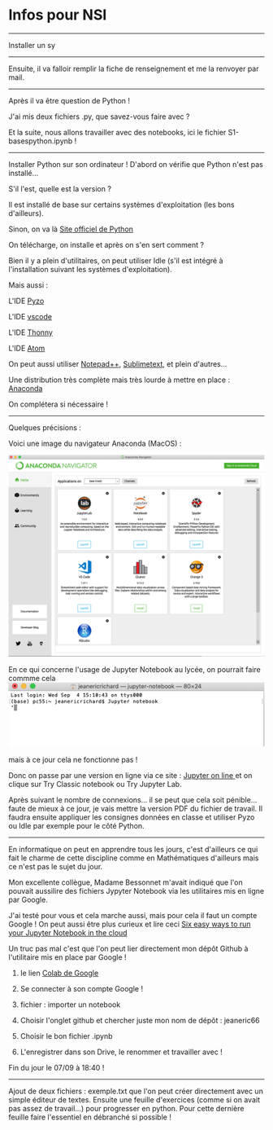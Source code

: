 <h1>Infos pour NSI</h1>


<hr>

Installer un sy
<hr>

Ensuite, il va falloir remplir la fiche de renseignement et me la renvoyer par mail.

<hr>

Après il va être question de Python !

J'ai mis deux fichiers .py, que savez-vous faire avec ?

Et la suite, nous allons travailler avec des notebooks, ici le fichier S1-basespython.ipynb !

<hr>

Installer Python sur son ordinateur !
D'abord on vérifie que Python n'est pas installé...

S'il l'est, quelle est la version ?

Il est installé de base sur certains systèmes d'exploitation (les bons d'ailleurs).

Sinon, on va là [Site officiel de Python](https://www.python.org)

On télécharge, on installe et après on s'en sert comment ?

Bien il y a plein d'utilitaires, on peut utiliser Idle (s'il est intégré à l'installation suivant les systèmes d'exploitation).

Mais aussi :


 L'IDE [Pyzo](https://pyzo.org/start.html) 

 L'IDE [vscode](https://code.visualstudio.com)
 
 L'IDE [Thonny](https://thonny.org)

 L'IDE [Atom](https://atom.io)


On peut aussi utiliser [Notepad++](https://notepad-plus-plus.org/fr/), [Sublimetext](https://www.sublimetext.com), et plein d'autres...


Une distribution très complète mais très lourde à mettre en place : [Anaconda](https://wwww.anaconda.com)

On complétera si nécessaire !
<hr>

Quelques précisions :

 Voici une image du navigateur Anaconda (MacOS) :

 <img src="anaconda.png"/>


 En ce qui concerne l'usage de Jupyter Notebook au lycée, on pourrait faire commme cela 
 <img src="bash.png"/> 
 
 mais à ce jour cela ne fonctionne pas !

 Donc on passe par une version en ligne via ce site :
 [Jupyter on line ](https://jupyter.org/try) et on clique sur Try Classic notebook ou Try Jupyter Lab.

 Après suivant le nombre de connexions... il se peut que cela soit pénible... faute de mieux à ce jour, je vais mettre la version PDF du fichier de travail. Il faudra ensuite appliquer les consignes données en classe et utiliser Pyzo ou Idle par exemple pour le côté Python.

 <hr>

 En informatique on peut en apprendre tous les jours, c'est d'ailleurs ce qui fait le charme de cette discipline  comme en Mathématiques d'ailleurs mais ce n'est pas le sujet du jour. 
 
 Mon excellente collègue, Madame Bessonnet m'avait indiqué que l'on pouvait aussilire des fichiers Jypyter Notebook via les utilitaires mis en ligne par Google. 

 J'ai testé pour vous et cela marche aussi, mais pour cela il faut un compte Google ! On peut aussi être plus curieux et lire ceci [Six easy ways to run your Jupyter Notebook in the cloud](https://www.dataschool.io/cloud-services-for-jupyter-notebook/)

 Un truc pas mal c'est que l'on peut lier directement mon dépôt Github à l'utilitaire mis en place par Google ! 

 1. le lien [Colab de Google](https://colab.research.google.com/notebooks/welcome.ipynb)

 2. Se connecter à son compte Google !

 3. fichier : importer un notebook
 4. Choisir l'onglet github et chercher juste mon nom de dépôt : jeaneric66
 5. Choisir le bon fichier .ipynb 
 6. L'enregistrer dans son Drive, le renommer et travailler avec !

 Fin du jour le 07/09 à 18:40 !
 <hr>
 Ajout de deux fichiers : exemple.txt que l'on peut créer directement avec un simple éditeur de textes. Ensuite une feuille d'exercices (comme si on avait pas assez de travail...) pour progresser en python.
 Pour cette dernière feuille faire l'essentiel en débranché si possible !